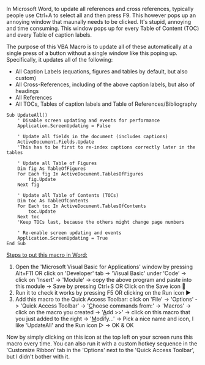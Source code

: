 In Microsoft Word, to update all references and cross references, typically people use Ctrl+A to select all and then press F9. This however pops up an annoying window that maunally needs to be clicked. It's stupid, annoying and time consuming. This window pops up for every Table of Content (TOC) and every Table of caption labels.

The purpose of this VBA Macro is to update all of these automatically at a single press of a button without a single window like this poping up. Specifically, it updates all of the following:

- All Caption Labels (equations, figures and tables by default, but also custom)
- All Cross-References, including of the above caption labels, but also of headings
- All References
- All TOCs, Tables of caption labels and Table of References/Bibliography

```VBA
Sub UpdateAll()
    ' Disable screen updating and events for performance
    Application.ScreenUpdating = False
    
    ' Update all fields in the document (includes captions)
    ActiveDocument.Fields.Update
    'This has to be first to re-index captions correctly later in the tables

    ' Update all Table of Figures
    Dim fig As TableOfFigures
    For Each fig In ActiveDocument.TablesOfFigures
        fig.Update
    Next fig
    
    ' Update all Table of Contents (TOCs)
    Dim toc As TableOfContents
    For Each toc In ActiveDocument.TablesOfContents
        toc.Update
    Next toc
    'Keep TOCs last, because the others might change page numbers

    ' Re-enable screen updating and events
    Application.ScreenUpdating = True
End Sub
```

<ins>Steps to put this macro in Word:</ins>
1) Open the 'Microsoft Visual Basic for Applications' window by pressing Alt+F11 OR click on 'Developer' tab -> 'Visual Basic' under 'Code' -> click on 'Insert' -> 'Module' -> copy the above program and paste into this module -> Save by pressing Ctrl+S OR Click on the Save icon 💾
2) Run it to check it works by pressing F5 OR clicking on the Run icon ►
3) Add this macro to the Quick Access Toolbar: click on 'File' -> 'Options' -> 'Quick Access Toolbar' -> '<ins>C</ins>hoose commands from:' -> 'Macros' -> click on the macro you created -> '<ins>A</ins>dd >>' -> click on this macro that you just added to the right -> '<ins>M</ins>odify...' -> Pick a nice name and icon, I like 'UpdateAll' and the Run icon ▷ -> OK & OK

Now by simply clicking on this icon at the top left on your screen runs this macro every time. You can also run it with a custom hotkey sequence in the 'Customize Ribbon' tab in the 'Options' next to the 'Quick Access Toolbar', but I didn't bother with it.

